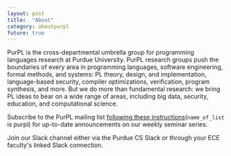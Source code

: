 ```yaml
---
layout: post
title:  "About"
category: aboutpurpl
future: true
---
```


PurPL is the cross-departmental umbrella group for programming languages research at Purdue University. PurPL research groups push the boundaries of every area in programming languages, software engineering, formal methods, and systems: PL theory, design, and implementation, language-based security, compiler optimizations, verification, program synthesis, and more. But we do more than fundamental research: we bring PL ideas to bear on a wide range of areas, including big data, security, education, and computational science.

Subscribe to the PurPL mailing list <a
href="https://service.purdue.edu/TDClient/32/Purdue/KB/ArticleDet?ID=515">following
these instructions</a>(`name_of_list` is purpl) for up-to-date announcements on our weekly seminar
series.

Join our Slack channel either via the Purdue CS Slack or through
your ECE faculty's linked Slack connection.
